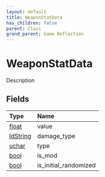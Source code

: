 ```yaml
---
layout: default
title: WeaponStatData
has_children: false
parent: Class
grand_parent: Game Reflection
---
```

# WeaponStatData
Description 

## Fields

| Type | Name |
|:----------|:--------------|
| [float](/riftbreaker-wiki/docs/game-reflection/components/float/) | value |
| [IdString](/riftbreaker-wiki/docs/game-reflection/components/id_string/) | damage_type |
| [uchar](/riftbreaker-wiki/docs/game-reflection/enums/uchar/) | type |
| [bool](/riftbreaker-wiki/docs/game-reflection/components/bool/) | is_mod |
| [bool](/riftbreaker-wiki/docs/game-reflection/components/bool/) | is_initial_randomized |


